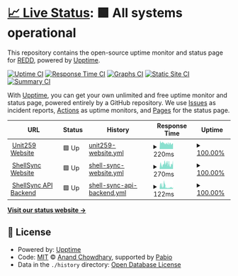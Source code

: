 # [📈 Live Status](https://infosecredd.github.io/monitor): <!--live status--> **🟩 All systems operational**

This repository contains the open-source uptime monitor and status page for [REDD](https://infosecredd.github.io), powered by [Upptime](https://github.com/upptime/upptime).

[![Uptime CI](https://github.com/infosecredd/monitor/workflows/Uptime%20CI/badge.svg)](https://github.com/infosecredd/monitor/actions?query=workflow%3A%22Uptime+CI%22)
[![Response Time CI](https://github.com/infosecredd/monitor/workflows/Response%20Time%20CI/badge.svg)](https://github.com/infosecredd/monitor/actions?query=workflow%3A%22Response+Time+CI%22)
[![Graphs CI](https://github.com/infosecredd/monitor/workflows/Graphs%20CI/badge.svg)](https://github.com/infosecredd/monitor/actions?query=workflow%3A%22Graphs+CI%22)
[![Static Site CI](https://github.com/infosecredd/monitor/workflows/Static%20Site%20CI/badge.svg)](https://github.com/infosecredd/monitor/actions?query=workflow%3A%22Static+Site+CI%22)
[![Summary CI](https://github.com/infosecredd/monitor/workflows/Summary%20CI/badge.svg)](https://github.com/infosecredd/monitor/actions?query=workflow%3A%22Summary+CI%22)

With [Upptime](https://upptime.js.org), you can get your own unlimited and free uptime monitor and status page, powered entirely by a GitHub repository. We use [Issues](https://github.com/infosecredd/monitor/issues) as incident reports, [Actions](https://github.com/infosecredd/monitor/actions) as uptime monitors, and [Pages](https://infosecredd.github.io/monitor) for the status page.

<!--start: status pages-->
<!-- This summary is generated by Upptime (https://github.com/upptime/upptime) -->
<!-- Do not edit this manually, your changes will be overwritten -->
<!-- prettier-ignore -->
| URL | Status | History | Response Time | Uptime |
| --- | ------ | ------- | ------------- | ------ |
| <img alt="" src="https://icons.duckduckgo.com/ip3/unit259.com.ico" height="13"> [Unit259 Website](https://unit259.com) | 🟩 Up | [unit259-website.yml](https://github.com/Unit-259/monitor/commits/HEAD/history/unit259-website.yml) | <details><summary><img alt="Response time graph" src="./graphs/unit259-website/response-time-week.png" height="20"> 220ms</summary><br><a href="https://monitor.unit259.com/history/unit259-website"><img alt="Response time 220" src="https://img.shields.io/endpoint?url=https%3A%2F%2Fraw.githubusercontent.com%2FUnit-259%2Fmonitor%2FHEAD%2Fapi%2Funit259-website%2Fresponse-time.json"></a><br><a href="https://monitor.unit259.com/history/unit259-website"><img alt="24-hour response time 241" src="https://img.shields.io/endpoint?url=https%3A%2F%2Fraw.githubusercontent.com%2FUnit-259%2Fmonitor%2FHEAD%2Fapi%2Funit259-website%2Fresponse-time-day.json"></a><br><a href="https://monitor.unit259.com/history/unit259-website"><img alt="7-day response time 220" src="https://img.shields.io/endpoint?url=https%3A%2F%2Fraw.githubusercontent.com%2FUnit-259%2Fmonitor%2FHEAD%2Fapi%2Funit259-website%2Fresponse-time-week.json"></a><br><a href="https://monitor.unit259.com/history/unit259-website"><img alt="30-day response time 220" src="https://img.shields.io/endpoint?url=https%3A%2F%2Fraw.githubusercontent.com%2FUnit-259%2Fmonitor%2FHEAD%2Fapi%2Funit259-website%2Fresponse-time-month.json"></a><br><a href="https://monitor.unit259.com/history/unit259-website"><img alt="1-year response time 220" src="https://img.shields.io/endpoint?url=https%3A%2F%2Fraw.githubusercontent.com%2FUnit-259%2Fmonitor%2FHEAD%2Fapi%2Funit259-website%2Fresponse-time-year.json"></a></details> | <details><summary><a href="https://monitor.unit259.com/history/unit259-website">100.00%</a></summary><a href="https://monitor.unit259.com/history/unit259-website"><img alt="All-time uptime 100.00%" src="https://img.shields.io/endpoint?url=https%3A%2F%2Fraw.githubusercontent.com%2FUnit-259%2Fmonitor%2FHEAD%2Fapi%2Funit259-website%2Fuptime.json"></a><br><a href="https://monitor.unit259.com/history/unit259-website"><img alt="24-hour uptime 100.00%" src="https://img.shields.io/endpoint?url=https%3A%2F%2Fraw.githubusercontent.com%2FUnit-259%2Fmonitor%2FHEAD%2Fapi%2Funit259-website%2Fuptime-day.json"></a><br><a href="https://monitor.unit259.com/history/unit259-website"><img alt="7-day uptime 100.00%" src="https://img.shields.io/endpoint?url=https%3A%2F%2Fraw.githubusercontent.com%2FUnit-259%2Fmonitor%2FHEAD%2Fapi%2Funit259-website%2Fuptime-week.json"></a><br><a href="https://monitor.unit259.com/history/unit259-website"><img alt="30-day uptime 100.00%" src="https://img.shields.io/endpoint?url=https%3A%2F%2Fraw.githubusercontent.com%2FUnit-259%2Fmonitor%2FHEAD%2Fapi%2Funit259-website%2Fuptime-month.json"></a><br><a href="https://monitor.unit259.com/history/unit259-website"><img alt="1-year uptime 100.00%" src="https://img.shields.io/endpoint?url=https%3A%2F%2Fraw.githubusercontent.com%2FUnit-259%2Fmonitor%2FHEAD%2Fapi%2Funit259-website%2Fuptime-year.json"></a></details>
| <img alt="" src="https://icons.duckduckgo.com/ip3/shellsync.wtf.ico" height="13"> [ShellSync Website](https://shellsync.wtf) | 🟩 Up | [shell-sync-website.yml](https://github.com/Unit-259/monitor/commits/HEAD/history/shell-sync-website.yml) | <details><summary><img alt="Response time graph" src="./graphs/shell-sync-website/response-time-week.png" height="20"> 270ms</summary><br><a href="https://monitor.unit259.com/history/shell-sync-website"><img alt="Response time 270" src="https://img.shields.io/endpoint?url=https%3A%2F%2Fraw.githubusercontent.com%2FUnit-259%2Fmonitor%2FHEAD%2Fapi%2Fshell-sync-website%2Fresponse-time.json"></a><br><a href="https://monitor.unit259.com/history/shell-sync-website"><img alt="24-hour response time 121" src="https://img.shields.io/endpoint?url=https%3A%2F%2Fraw.githubusercontent.com%2FUnit-259%2Fmonitor%2FHEAD%2Fapi%2Fshell-sync-website%2Fresponse-time-day.json"></a><br><a href="https://monitor.unit259.com/history/shell-sync-website"><img alt="7-day response time 270" src="https://img.shields.io/endpoint?url=https%3A%2F%2Fraw.githubusercontent.com%2FUnit-259%2Fmonitor%2FHEAD%2Fapi%2Fshell-sync-website%2Fresponse-time-week.json"></a><br><a href="https://monitor.unit259.com/history/shell-sync-website"><img alt="30-day response time 270" src="https://img.shields.io/endpoint?url=https%3A%2F%2Fraw.githubusercontent.com%2FUnit-259%2Fmonitor%2FHEAD%2Fapi%2Fshell-sync-website%2Fresponse-time-month.json"></a><br><a href="https://monitor.unit259.com/history/shell-sync-website"><img alt="1-year response time 270" src="https://img.shields.io/endpoint?url=https%3A%2F%2Fraw.githubusercontent.com%2FUnit-259%2Fmonitor%2FHEAD%2Fapi%2Fshell-sync-website%2Fresponse-time-year.json"></a></details> | <details><summary><a href="https://monitor.unit259.com/history/shell-sync-website">100.00%</a></summary><a href="https://monitor.unit259.com/history/shell-sync-website"><img alt="All-time uptime 100.00%" src="https://img.shields.io/endpoint?url=https%3A%2F%2Fraw.githubusercontent.com%2FUnit-259%2Fmonitor%2FHEAD%2Fapi%2Fshell-sync-website%2Fuptime.json"></a><br><a href="https://monitor.unit259.com/history/shell-sync-website"><img alt="24-hour uptime 100.00%" src="https://img.shields.io/endpoint?url=https%3A%2F%2Fraw.githubusercontent.com%2FUnit-259%2Fmonitor%2FHEAD%2Fapi%2Fshell-sync-website%2Fuptime-day.json"></a><br><a href="https://monitor.unit259.com/history/shell-sync-website"><img alt="7-day uptime 100.00%" src="https://img.shields.io/endpoint?url=https%3A%2F%2Fraw.githubusercontent.com%2FUnit-259%2Fmonitor%2FHEAD%2Fapi%2Fshell-sync-website%2Fuptime-week.json"></a><br><a href="https://monitor.unit259.com/history/shell-sync-website"><img alt="30-day uptime 100.00%" src="https://img.shields.io/endpoint?url=https%3A%2F%2Fraw.githubusercontent.com%2FUnit-259%2Fmonitor%2FHEAD%2Fapi%2Fshell-sync-website%2Fuptime-month.json"></a><br><a href="https://monitor.unit259.com/history/shell-sync-website"><img alt="1-year uptime 100.00%" src="https://img.shields.io/endpoint?url=https%3A%2F%2Fraw.githubusercontent.com%2FUnit-259%2Fmonitor%2FHEAD%2Fapi%2Fshell-sync-website%2Fuptime-year.json"></a></details>
| <img alt="" src="https://icons.duckduckgo.com/ip3/shellsync.wtf.ico" height="13"> [ShellSync API Backend](https://shellsync.wtf/api1/check_connection) | 🟩 Up | [shell-sync-api-backend.yml](https://github.com/Unit-259/monitor/commits/HEAD/history/shell-sync-api-backend.yml) | <details><summary><img alt="Response time graph" src="./graphs/shell-sync-api-backend/response-time-week.png" height="20"> 122ms</summary><br><a href="https://monitor.unit259.com/history/shell-sync-api-backend"><img alt="Response time 122" src="https://img.shields.io/endpoint?url=https%3A%2F%2Fraw.githubusercontent.com%2FUnit-259%2Fmonitor%2FHEAD%2Fapi%2Fshell-sync-api-backend%2Fresponse-time.json"></a><br><a href="https://monitor.unit259.com/history/shell-sync-api-backend"><img alt="24-hour response time 30" src="https://img.shields.io/endpoint?url=https%3A%2F%2Fraw.githubusercontent.com%2FUnit-259%2Fmonitor%2FHEAD%2Fapi%2Fshell-sync-api-backend%2Fresponse-time-day.json"></a><br><a href="https://monitor.unit259.com/history/shell-sync-api-backend"><img alt="7-day response time 122" src="https://img.shields.io/endpoint?url=https%3A%2F%2Fraw.githubusercontent.com%2FUnit-259%2Fmonitor%2FHEAD%2Fapi%2Fshell-sync-api-backend%2Fresponse-time-week.json"></a><br><a href="https://monitor.unit259.com/history/shell-sync-api-backend"><img alt="30-day response time 122" src="https://img.shields.io/endpoint?url=https%3A%2F%2Fraw.githubusercontent.com%2FUnit-259%2Fmonitor%2FHEAD%2Fapi%2Fshell-sync-api-backend%2Fresponse-time-month.json"></a><br><a href="https://monitor.unit259.com/history/shell-sync-api-backend"><img alt="1-year response time 122" src="https://img.shields.io/endpoint?url=https%3A%2F%2Fraw.githubusercontent.com%2FUnit-259%2Fmonitor%2FHEAD%2Fapi%2Fshell-sync-api-backend%2Fresponse-time-year.json"></a></details> | <details><summary><a href="https://monitor.unit259.com/history/shell-sync-api-backend">100.00%</a></summary><a href="https://monitor.unit259.com/history/shell-sync-api-backend"><img alt="All-time uptime 100.00%" src="https://img.shields.io/endpoint?url=https%3A%2F%2Fraw.githubusercontent.com%2FUnit-259%2Fmonitor%2FHEAD%2Fapi%2Fshell-sync-api-backend%2Fuptime.json"></a><br><a href="https://monitor.unit259.com/history/shell-sync-api-backend"><img alt="24-hour uptime 100.00%" src="https://img.shields.io/endpoint?url=https%3A%2F%2Fraw.githubusercontent.com%2FUnit-259%2Fmonitor%2FHEAD%2Fapi%2Fshell-sync-api-backend%2Fuptime-day.json"></a><br><a href="https://monitor.unit259.com/history/shell-sync-api-backend"><img alt="7-day uptime 100.00%" src="https://img.shields.io/endpoint?url=https%3A%2F%2Fraw.githubusercontent.com%2FUnit-259%2Fmonitor%2FHEAD%2Fapi%2Fshell-sync-api-backend%2Fuptime-week.json"></a><br><a href="https://monitor.unit259.com/history/shell-sync-api-backend"><img alt="30-day uptime 100.00%" src="https://img.shields.io/endpoint?url=https%3A%2F%2Fraw.githubusercontent.com%2FUnit-259%2Fmonitor%2FHEAD%2Fapi%2Fshell-sync-api-backend%2Fuptime-month.json"></a><br><a href="https://monitor.unit259.com/history/shell-sync-api-backend"><img alt="1-year uptime 100.00%" src="https://img.shields.io/endpoint?url=https%3A%2F%2Fraw.githubusercontent.com%2FUnit-259%2Fmonitor%2FHEAD%2Fapi%2Fshell-sync-api-backend%2Fuptime-year.json"></a></details>

<!--end: status pages-->

[**Visit our status website →**](https://infosecredd.github.io/monitor)

## 📄 License

- Powered by: [Upptime](https://github.com/upptime/upptime)
- Code: [MIT](./LICENSE) © [Anand Chowdhary](https://anandchowdhary.com), supported by [Pabio](https://pabio.com)
- Data in the `./history` directory: [Open Database License](https://opendatacommons.org/licenses/odbl/1-0/)
